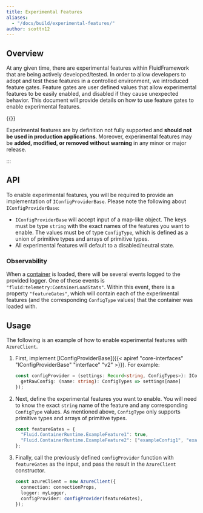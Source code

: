 ```yaml
---
title: Experimental Features
aliases:
  - "/docs/build/experimental-features/"
author: scottn12
---
```


## Overview

At any given time, there are experimental features within FluidFramework that are being actively developed/tested. In order to allow developers to adopt and test these features in a controlled environment, we introduced feature gates. Feature gates are user defined values that allow experimental features to be easily enabled, and disabled if they cause unexpected behavior. This document will provide details on how to use feature gates to enable experimental features.

{{<callout warning>}}

Experimental features are by definition not fully supported and **should not be used in production applications**. Moreover, experimental features may be **added, modified, or removed without warning** in any minor or major release.

:::

## API

To enable experimental features, you will be required to provide an implementation of `IConfigProviderBase`. Please note the following about `IConfigProviderBase`:

-   `IConfigProviderBase` will accept input of a map-like object. The keys must be type `string` with the exact names of the features you want to enable. The values must be of type `ConfigType`, which is defined as a union of primitive types and arrays of primitive types.
-   All experimental features will default to a disabled/neutral state.

### Observability

When a [container](./containers) is loaded, there will be several events logged to the provided logger. One of these events is `"fluid:telemetry:ContainerLoadStats"`. Within this event, there is a property `"featureGates"`, which will contain each of the experimental features (and the corresponding `ConfigType` values) that the container was loaded with.

## Usage

The following is an example of how to enable experimental features with `AzureClient`.

1. First, implement [IConfigProviderBase]({{< apiref "core-interfaces" "IConfigProviderBase" "interface" "v2" >}}). For example:

    ```typescript
    const configProvider = (settings: Record<string, ConfigTypes>): IConfigProviderBase => ({
      getRawConfig: (name: string): ConfigTypes => settings[name]
    });
    ```

2. Next, define the experimental features you want to enable. You will need to know the exact `string` name of the feature and any corresponding `ConfigType` values. As mentioned above, `ConfigType` only supports primitive types and arrays of primitive types.

    ```typescript
    const featureGates = {
      "Fluid.ContainerRuntime.ExampleFeature1": true,
      "Fluid.ContainerRuntime.ExampleFeature2": ["exampleConfig1", "exampleConfig2"],
    };
    ```

3. Finally, call the previously defined `configProvider` function with `featureGates` as the input, and pass the result in the `AzureClient` constructor.

    ```typescript
    const azureClient = new AzureClient({
      connection: connectionProps,
      logger: myLogger,
      configProvider: configProvider(featureGates),
    });
    ```
